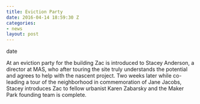 ```yaml
---
title: Eviction Party
date: 2016-04-14 18:59:30 Z
categories:
- news
layout: post
---
```


date

At an eviction party for the building Zac is introduced to
Stacey Anderson, a director at MAS, who after touring the site
truly understands the potential and agrees to help with the
nascent project. Two weeks later while co-leading a tour of
the neighborhood in commemoration of Jane Jacobs, Stacey
introduces Zac to fellow urbanist Karen Zabarsky and the Maker
Park founding team is complete.
